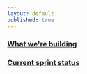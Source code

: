 ```yaml
---
layout: default
published: true
---
```


<div class="home">

  <h3><a href="what">What we're building</a></h3>

  <h3><a href="status">Current sprint status</a></h3>

</div>